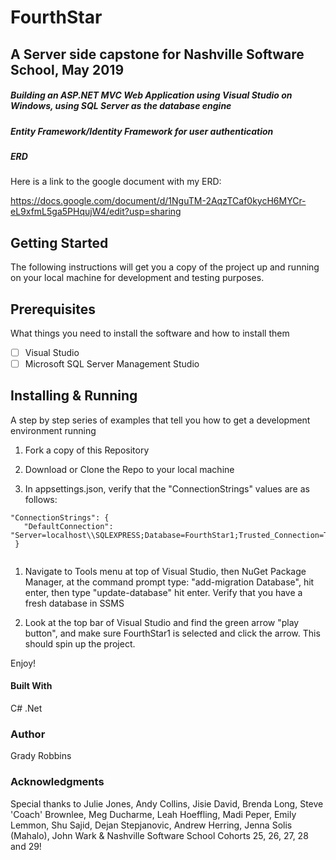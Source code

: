 # FourthStar

## A Server side capstone for Nashville Software School, May 2019

##### Building an ASP.NET MVC Web Application using Visual Studio on Windows, using SQL Server as the database engine

##### Entity Framework/Identity Framework for user authentication

##### ERD 
Here is a link to the google document with my ERD:

https://docs.google.com/document/d/1NguTM-2AqzTCaf0kycH6MYCr-eL9xfmL5ga5PHqujW4/edit?usp=sharing

## Getting Started
The following instructions will get you a copy of the project up and running on your local machine for development and testing purposes.

## Prerequisites
What things you need to install the software and how to install them

- [ ] Visual Studio
- [ ] Microsoft SQL Server Management Studio

## Installing & Running
A step by step series of examples that tell you how to get a development environment running

1. Fork a copy of this Repository

1. Download or Clone the Repo to your local machine

1. In appsettings.json,  verify that the "ConnectionStrings" values are as follows: 

```
"ConnectionStrings": {
   "DefaultConnection": "Server=localhost\\SQLEXPRESS;Database=FourthStar1;Trusted_Connection=True;MultipleActiveResultSets=true"
 }
 
```

1. Navigate to Tools menu at top of Visual Studio, then NuGet Package Manager, at the command prompt type: "add-migration Database", hit enter, then type "update-database" hit enter.  Verify that you have a fresh database in SSMS

1. Look at the top bar of Visual Studio and find the green arrow "play button", and make sure FourthStar1 is selected and click the arrow.  This should spin up the project.

Enjoy!

#### Built With
C#
.Net

### Author
Grady Robbins

### Acknowledgments
Special thanks to Julie Jones, Andy Collins, Jisie David, Brenda Long, Steve 'Coach' Brownlee, Meg Ducharme, Leah Hoeffling, Madi Peper, Emily Lemmon, Shu Sajid, Dejan Stepjanovic, Andrew Herring, Jenna Solis (Mahalo), John Wark & Nashville Software School Cohorts 25, 26, 27, 28 and 29!
